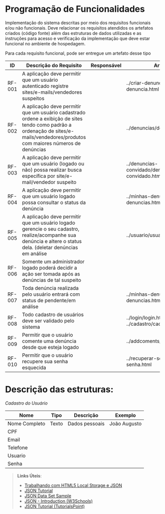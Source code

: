 # Programação de Funcionalidades

Implementação do sistema descritas por meio dos requisitos funcionais e/ou não funcionais. Deve relacionar os requisitos atendidos os artefatos criados (código fonte) além das estruturas de dados utilizadas e as instruções para acesso e verificação da implementação que deve estar funcional no ambiente de hospedagem.

Para cada requisito funcional, pode ser entregue um artefato desse tipo

|ID    | Descrição do Requisito  | Responsável | Artefato |
|------|-----------------------------------------|----| ----|
|RF-001 | A aplicação deve permitir que um usuário autenticado registre sites/e-mails/vendedores suspeitos |  |../criar-denuncia/criar-denuncia.html |
|RF-002| A aplicação deve permitir que um usuário cadastrado ordene a exibição de sites tendo como padrão a ordenação de sites/e-mails/vendedores/produtos com maiores números de denúncias |  |../denuncias/denuncias.html |
|RF-003| A aplicação deve permitir que um usuário (logado ou não) possa realizar busca específica por site/e-mail/vendedor suspeito |  |../denuncias-convidado/denuncias-convidado.html |
|RF-004| A aplicação deve permitir que um usuário logado possa consultar o status da denúncia |  |../minhas-denuncias/minhas-denuncias.html |
|RF-005| A aplicação deve permitir que um usuário logado gerencie o seu cadastro, realize/acompanhe sua denúncia e altere o status dela. (deletar denúncias em análise |  |../usuario/usuario.html  |
|RF-006| Somente um administrador logado poderá decidir a ação ser tomada após as denúncias de tal suspeito |  | | |
|RF-007| Toda denúncia realizada pelo usuário entrará com status de pendente/em análise |  |../minhas-denuncias/minhas-denuncias.html|
|RF-008| Todo cadastro de usuários deve ser validado pelo sistema |  | ../login/login.html  ../cadastro/cadastro.html |
|RF-009| Permitir que o usuário comente uma denúncia desde que esteja logado |  |../addcoments/addcoments.html | 
|RF-010| Permitir que o usuário recupere sua senha esquecida |  | ../recuperar-senha/recuperar-senha.html |

# Descrição das estruturas:

*Cadastro do Usuário*

|Nome  | Tipo  | Descrição | Exemplo |
|------|-----------------------------------------|----| ----|
| Nome Completo| Texto | Dados pessoais | João Augusto|
|CPF |  |  | |
|Email |  |  | |
|Telefone|  |  | |
|Usuario |  |  | |
|Senha|  |  | |





> **Links Úteis**:
>
> - [Trabalhando com HTML5 Local Storage e JSON](https://www.devmedia.com.br/trabalhando-com-html5-local-storage-e-json/29045)
> - [JSON Tutorial](https://www.w3resource.com/JSON)
> - [JSON Data Set Sample](https://opensource.adobe.com/Spry/samples/data_region/JSONDataSetSample.html)
> - [JSON - Introduction (W3Schools)](https://www.w3schools.com/js/js_json_intro.asp)
> - [JSON Tutorial (TutorialsPoint)](https://www.tutorialspoint.com/json/index.htm)
